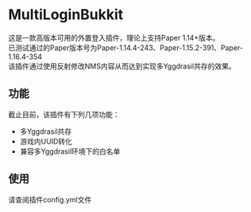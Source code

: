 # MultiLoginBukkit
这是一款高版本可用的外置登入插件，理论上支持Paper 1.14+版本。\
已测试通过的Paper版本号为Paper-1.14.4-243、Paper-1.15.2-391、Paper-1.16.4-354\
该插件通过使用反射修改NMS内容从而达到实现多Yggdrasil共存的效果。

## 功能
截止目前，该插件有下列几项功能：
* 多Yggdrasil共存
* 游戏内UUID转化
* 兼容多Yggdrasil环境下的白名单

## 使用
请查阅插件config.yml文件